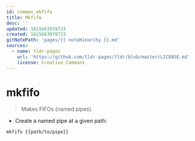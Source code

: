 ```yaml
---
id: common.mkfifo
title: Mkfifo
desc: ''
updated: 1615663978723
created: 1615663978723
gitNotePath: 'pages/{{ noteHiearchy }}.md'
sources:
  - name: tldr-pages
    url: 'https://github.com/tldr-pages/tldr/blob/master/LICENSE.md'
    license: Creative Commons
---
```

# mkfifo

> Makes FIFOs (named pipes).

- Create a named pipe at a given path:

`mkfifo {{path/to/pipe}}`

